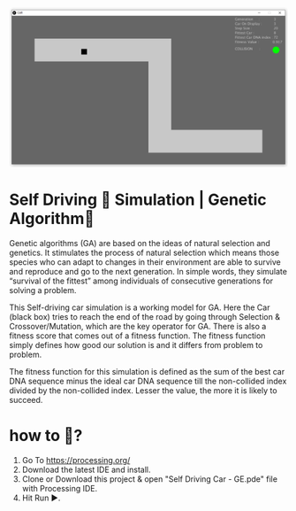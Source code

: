 <p  align="center"><img  src="https://github.com/Kousik-Ghosh/Genetic-Algorithm-Self-Driving-Car/blob/main/ScreenShot.PNG?raw=true"  alt="Expenses logo"></p>

# Self Driving 🚗 Simulation | Genetic Algorithm🧬

Genetic algorithms (GA) are based on the ideas of natural selection and genetics. It stimulates the process of natural selection which means those species who can adapt to changes in their environment are able to survive and reproduce and go to the next generation. In simple words, they simulate “survival of the fittest” among individuals of consecutive generations for solving a problem.

This Self-driving car simulation is a working model for GA. Here the Car (black box) tries to reach the end of the road by going through Selection & Crossover/Mutation, which are the key operator for GA. There is also a fitness score that comes out of a fitness function. The fitness function simply defines how good our solution is and it differs from problem to problem.

The fitness function for this simulation is defined as the sum of the best car DNA sequence minus the ideal car DNA sequence till the non-collided index divided by the non-collided index. Lesser the value, the more it is likely to succeed.

# how to 🏃?

 1. Go To https://processing.org/ 
 2. Download the latest IDE and install.
 3. Clone or Download this project & open "Self Driving Car - GE.pde" file with Processing IDE.
 4. Hit Run ▶️.
